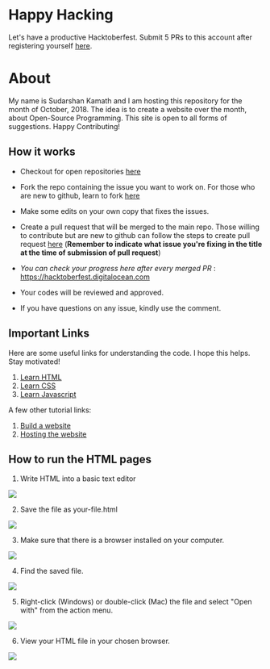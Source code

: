 # Happy Hacking
Let's have a productive Hacktoberfest. Submit 5 PRs to this account after registering yourself [here](https://hacktoberfest.digitalocean.com/).

# About
My name is Sudarshan Kamath and I am hosting this repository for the month of October, 2018. The idea is to create a website over the month, about Open-Source Programming. This site is open to all forms of suggestions. Happy Contributing!

## How it works
- Checkout for open repositories [here](https://github.com/search?q=label:hacktoberfest+state:open+type:issue)

- Fork the repo containing the issue you want to work on. For those who are new to github, learn to fork [here](https://help.github.com/articles/fork-a-repo/) 

- Make some edits on your own copy that fixes the issues.

- Create a pull request that will be merged to the main repo. Those willing to contribute but are new to github can follow the steps to create pull request [here](https://help.github.com/articles/creating-a-pull-request-from-a-fork/)
(**Remember to indicate what issue you're fixing in the title at the time of submission of pull request**)

- *You can check your progress here after every merged PR* : https://hacktoberfest.digitalocean.com

- Your codes will be reviewed and approved.

- If you have questions on any issue, kindly use the comment.

## Important Links

Here are some useful links for understanding the code. I hope this helps. Stay motivated!

1. [Learn HTML](https://www.w3schools.com/html/)
2. [Learn CSS](https://www.w3schools.com/Css/)
3. [Learn Javascript](https://www.w3schools.com/js/)


A few other tutorial links:

1. [Build a website](https://www.w3schools.com/howto/howto_website.asp)
2. [Hosting the website](https://gist.github.com/TylerFisher/6127328)

## How to run the HTML pages

1. Write HTML into a basic text editor

![ ](https://www.wikihow.com/images/thumb/f/fc/Run-a-HTML-File-Step-2-Version-3.jpg/aid2609617-v4-728px-Run-a-HTML-File-Step-2-Version-3.jpg.webp)

2. Save the file as your-file.html

![ ](https://www.wikihow.com/images/thumb/f/ff/Run-a-HTML-File-Step-3-Version-3.jpg/aid2609617-v4-728px-Run-a-HTML-File-Step-3-Version-3.jpg.webp)

3. Make sure that there is a browser installed on your computer.

![ ](https://www.wikihow.com/images/thumb/1/1e/Run-a-HTML-File-Step-4-Version-3.jpg/aid2609617-v4-728px-Run-a-HTML-File-Step-4-Version-3.jpg.webp)

4. Find the saved file.

![ ](https://www.wikihow.com/images/thumb/9/92/Run-a-HTML-File-Step-5-Version-3.jpg/aid2609617-v4-728px-Run-a-HTML-File-Step-5-Version-3.jpg.webp)

5. Right-click (Windows) or double-click (Mac) the file and select "Open with" from the action menu. 

![ ](https://www.wikihow.com/images/thumb/2/2a/Run-a-HTML-File-Step-6-Version-3.jpg/aid2609617-v4-728px-Run-a-HTML-File-Step-6-Version-3.jpg.webp)

6. View your HTML file in your chosen browser.

![ ](https://www.wikihow.com/images/thumb/9/97/Run-a-HTML-File-Step-7.jpg/aid2609617-v4-728px-Run-a-HTML-File-Step-7.jpg.webp)


